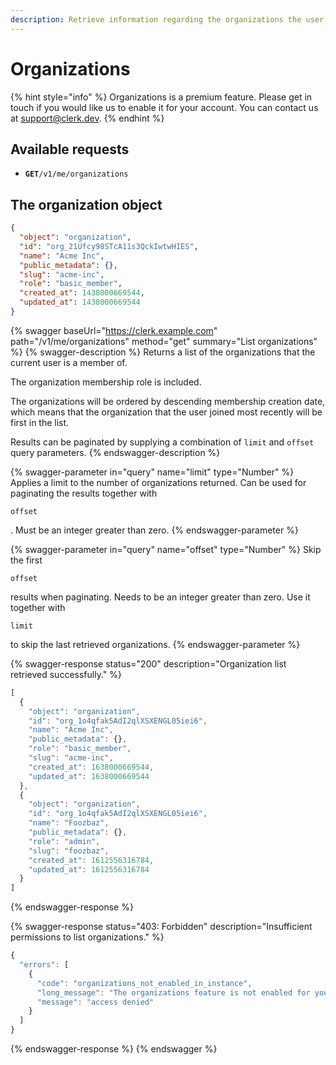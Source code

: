 ```yaml
---
description: Retrieve information regarding the organizations the user is a member of.
---
```


# Organizations

{% hint style="info" %}
Organizations is a premium feature. Please get in touch if you would like us to enable it for your account. You can contact us at [support@clerk.dev](mailto:support@clerk.dev).
{% endhint %}

## Available requests

* **`GET`**`/v1/me/organizations`

## The organization object

```json
{
  "object": "organization",
  "id": "org_21Ufcy98STcA11s3QckIwtwHIES",
  "name": "Acme Inc",
  "public_metadata": {},
  "slug": "acme-inc",
  "role": "basic_member",
  "created_at": 1438000669544,
  "updated_at": 1438000669544
}
```

{% swagger baseUrl="https://clerk.example.com" path="/v1/me/organizations" method="get" summary="List organizations" %}
{% swagger-description %}
Returns a list of the organizations that the current user is a member of.&#x20;

The organization membership role is included.

The organizations will be ordered by descending membership creation date, which means that the organization that the user joined most recently will be first in the list.

Results can be paginated by supplying a combination of `limit` and `offset` query parameters.
{% endswagger-description %}

{% swagger-parameter in="query" name="limit" type="Number" %}
Applies a limit to the number of organizations returned. Can be used for paginating the results together with 

`offset`

. Must be an integer greater than zero.
{% endswagger-parameter %}

{% swagger-parameter in="query" name="offset" type="Number" %}
Skip the first 

`offset`

 results when paginating. Needs to be an integer greater than zero. Use it together with 

`limit`

 to skip the last retrieved organizations.
{% endswagger-parameter %}

{% swagger-response status="200" description="Organization list retrieved successfully." %}
```javascript
[
  {
    "object": "organization",
    "id": "org_1o4qfak5AdI2qlXSXENGL05iei6",
    "name": "Acme Inc",
    "public_metadata": {},
    "role": "basic_member",
    "slug": "acme-inc",
    "created_at": 1638000669544,
    "updated_at": 1638000669544
  },
  {
    "object": "organization",
    "id": "org_1o4qfak5AdI2qlXSXENGL05iei6",
    "name": "Foozbaz",
    "public_metadata": {},
    "role": "admin",
    "slug": "foozbaz",
    "created_at": 1612556316784,
    "updated_at": 1612556316784
  }
]
```
{% endswagger-response %}

{% swagger-response status="403: Forbidden" description="Insufficient permissions to list organizations." %}
```javascript
{
  "errors": [
    {
      "code": "organizations_not_enabled_in_instance",
      "long_message": "The organizations feature is not enabled for your instance. If you want to try it out, contact us at support@clerk.dev.",
      "message": "access denied"
    }
  ]
}
```
{% endswagger-response %}
{% endswagger %}

